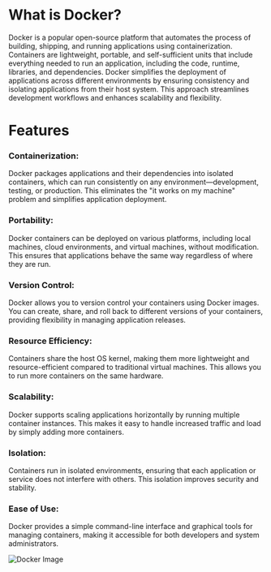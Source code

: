 

# **What is Docker?**

Docker is a popular open-source platform that automates the process of building, shipping, and running applications using containerization. Containers are lightweight, portable, and self-sufficient units that include everything needed to run an application, including the code, runtime, libraries, and dependencies. Docker simplifies the deployment of applications across different environments by ensuring consistency and isolating applications from their host system. This approach streamlines development workflows and enhances scalability and flexibility.


# **Features**

### Containerization:

 Docker packages applications and their dependencies into isolated containers, which can run consistently on any environment—development, testing, or production. This eliminates the "it works on my machine" problem and simplifies application deployment.

### Portability:

Docker containers can be deployed on various platforms, including local machines, cloud environments, and virtual machines, without modification. This ensures that applications behave the same way regardless of where they are run.

### Version Control:
Docker allows you to version control your containers using Docker images. You can create, share, and roll back to different versions of your containers, providing flexibility in managing application releases.

### Resource Efficiency:
Containers share the host OS kernel, making them more lightweight and resource-efficient compared to traditional virtual machines. This allows you to run more containers on the same hardware.

### Scalability:
Docker supports scaling applications horizontally by running multiple container instances. This makes it easy to handle increased traffic and load by simply adding more containers.

### Isolation:
Containers run in isolated environments, ensuring that each application or service does not interfere with others. This isolation improves security and stability.

### Ease of Use:
Docker provides a simple command-line interface and graphical tools for managing containers, making it accessible for both developers and system administrators.


![Docker Image](https://www.docker.com/wp-content/uploads/2022/12/Docker-Temporary-Image-Social-Thumbnail-1200x600-1.png)


<!--stackedit_data:
eyJoaXN0b3J5IjpbLTE1NDcwNDUwNDYsLTY3MzA5NzgyMiw0Mz
Y5OTgxNywtMzc4NTg0MzM3LC0yMjgwNDYyMTJdfQ==
-->